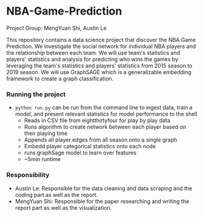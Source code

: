 # NBA-Game-Prediction
Project Group: MengYuan Shi, Austin Le

This repository contains a data science project that discover the NBA Game Prediction. We investigate the social network for individual NBA players and the relationship between each team. We will use team's statistics and players' statistics and analysis for predicting who wins the games by leveraging the team's statistics and players' statistics from 2015 season to 2019 season. We will use GraphSAGE which is a generalizable embedding framework to create a graph classification.

### Running the project
- `python run.py` can be run from the command line to ingest data, train a model, and present relevant statistics for model performance to the shell
  - Reads in CSV file from eightthirtyfour for play by play data
  - Runs algorithm to create network between each player based on their playing time
  - Appends all player edges from all season onto a single graph 
  - Embedd player categorical statistics onto each node 
  - runs graphSage model to learn over features
  - ~5min runtime

### Responsibility 
- Austin Le: Responsible for the data cleaning and data scraping and the coding part as well as the report.
- MengYuan Shi: Responsible for the paper researching and writing the report part as well as the visualization.

